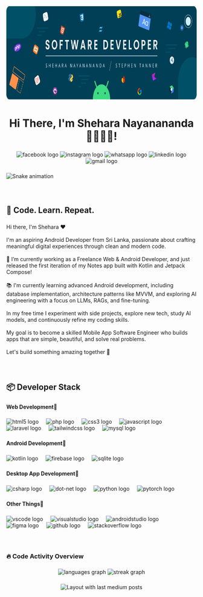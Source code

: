 <div align="center">
  <img height="250" src="/images/banner.png"  />
</div>

###

<h1 align="center">Hi There, I'm Shehara Nayanananda 👨🏻‍💻🚀!</h1>

###

<div align="center">
  <img src="https://img.shields.io/static/v1?message=Facebook&logo=facebook&label=&color=1877F2&logoColor=white&labelColor=&style=for-the-badge" height="25" alt="facebook logo"  />
  <img src="https://img.shields.io/static/v1?message=Instagram&logo=instagram&label=&color=E4405F&logoColor=white&labelColor=&style=for-the-badge" height="25" alt="instagram logo"  />
  <img src="https://img.shields.io/static/v1?message=Whatsapp&logo=whatsapp&label=&color=25D366&logoColor=white&labelColor=&style=for-the-badge" height="25" alt="whatsapp logo"  />
  <img src="https://img.shields.io/static/v1?message=LinkedIn&logo=linkedin&label=&color=0077B5&logoColor=white&labelColor=&style=for-the-badge" height="25" alt="linkedin logo"  />
  <img src="https://img.shields.io/static/v1?message=Gmail&logo=gmail&label=&color=D14836&logoColor=white&labelColor=&style=for-the-badge" height="25" alt="gmail logo"  />
</div>

###

<img src="https://raw.githubusercontent.com/sheharanayanananda/sheharanayanananda/output/snake.svg" alt="Snake animation" />

###

<br clear="both">

<p align="center"></p>

###

<h2 align="left">🧠 Code. Learn. Repeat.</h2>

###

<p align="left">Hi there, I'm Shehara ❤️<br><br>I'm an aspiring Android Developer from Sri Lanka, passionate about crafting meaningful digital experiences through clean and modern code.<br><br>🔭 I’m currently working as a Freelance Web & Android Developer, and just released the first iteration of my Notes app built with Kotlin and Jetpack Compose!<br><br>📚 I'm currently learning advanced Android development, including database implementation, architecture patterns like MVVM, and exploring AI engineering with a focus on LLMs, RAGs, and fine-tuning.<br><br> In my free time I experiment with side projects, explore new tech, study AI models, and continuously refine my coding skills.<br><br>My goal is to become a skilled Mobile App Software Engineer who builds apps that are simple, beautiful, and solve real problems.<br><br>Let's build something amazing together 🚀</p>

###

<br clear="both">

<p align="center"></p>

###

<h2 align="left">📦 Developer Stack</h2>

###

<h4 align="left">Web Development🚀</h4>

###

<div align="left">
  <img src="https://skillicons.dev/icons?i=html" height="40" alt="html5 logo"  />
  <img width="12" />
  <img src="https://skillicons.dev/icons?i=php" height="40" alt="php logo"  />
  <img width="12" />
  <img src="https://skillicons.dev/icons?i=css" height="40" alt="css3 logo"  />
  <img width="12" />
  <img src="https://skillicons.dev/icons?i=js" height="40" alt="javascript logo"  />
  <img width="12" />
  <img src="https://skillicons.dev/icons?i=laravel" height="40" alt="laravel logo"  />
  <img width="12" />
  <img src="https://skillicons.dev/icons?i=tailwind" height="40" alt="tailwindcss logo"  />
  <img width="12" />
  <img src="https://skillicons.dev/icons?i=mysql" height="40" alt="mysql logo"  />
</div>

###

<h4 align="left">Android Development🚀</h4>

###

<div align="left">
  <img src="https://skillicons.dev/icons?i=kotlin" height="40" alt="kotlin logo"  />
  <img width="12" />
  <img src="https://skillicons.dev/icons?i=firebase" height="40" alt="firebase logo"  />
  <img width="12" />
  <img src="https://skillicons.dev/icons?i=sqlite" height="40" alt="sqlite logo"  />
</div>

###

<h4 align="left">Desktop App Development🚀</h4>

###

<div align="left">
  <img src="https://skillicons.dev/icons?i=cs" height="40" alt="csharp logo"  />
  <img width="12" />
  <img src="https://skillicons.dev/icons?i=dotnet" height="40" alt="dot-net logo"  />
  <img width="12" />
  <img src="https://skillicons.dev/icons?i=py" height="40" alt="python logo"  />
  <img width="12" />
  <img src="https://skillicons.dev/icons?i=pytorch" height="40" alt="pytorch logo"  />
</div>

###

<h4 align="left">Other Things🚀</h4>

###

<div align="left">
  <img src="https://skillicons.dev/icons?i=vscode" height="40" alt="vscode logo"  />
  <img width="12" />
  <img src="https://skillicons.dev/icons?i=visualstudio" height="40" alt="visualstudio logo"  />
  <img width="12" />
  <img src="https://skillicons.dev/icons?i=androidstudio" height="40" alt="androidstudio logo"  />
  <img width="12" />
  <img src="https://skillicons.dev/icons?i=figma" height="40" alt="figma logo"  />
  <img width="12" />
  <img src="https://skillicons.dev/icons?i=github" height="40" alt="github logo"  />
  <img width="12" />
  <img src="https://skillicons.dev/icons?i=stackoverflow" height="40" alt="stackoverflow logo"  />
</div>

###

<br clear="both">

<p align="center"></p>

###

<h3 align="left">🔥 Code Activity Overview</h3>

###

<div align="center">
  <img src="https://github-readme-stats.vercel.app/api/top-langs?username=sheharanayanananda&locale=en&hide_title=true&layout=compact&card_width=320&langs_count=10&theme=dracula&hide_border=true&order=2" height="180" alt="languages graph"  />
  <img src="https://streak-stats.demolab.com?user=sheharanayanananda&locale=en&mode=weekly&theme=dracula&hide_border=true&border_radius=5&order=3" height="180" alt="streak graph"  />
</div>

###

<div align="center">
  <img src="https://github-read-medium-git-main.pahlevikun.vercel.app/latest?limit=4" alt="Layout with last medium posts"  />
</div>

###
